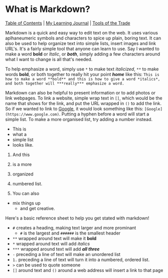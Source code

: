 # What is Markdown?

[Table of Contents](https://penjoe.github.io/learning-journal/table-of-contents) | [My Learning Journal](https://penjoe.github.io/learning-journal/) | [Tools of the Trade](https://penjoe.github.io/learning-journal/coders-computer)

Markdown is a quick and easy way to edit text on the web. It uses various aplhaneumeric symbols and characters to spice up plain, boring text. It can also be used to help organize text into simple lists, insert images and link URL's. It's a fairly simple tool that anyone can learn to use. Say I wanted to make a word **bold** or *Italic*, or ***both***, simply adding a few characters around what I want to change is all that's needed.

To help emphasize a word, simply use `*` to make text *italicized*, `**` to make words **bold**, or both together to really hit your point ***home*** like this:
  `This is how to make a word **bold** and this is how to give a word *italics*, and both together will ***really*** emphasize a word.`
  
Markdown can also be helpful to present information or to add photos or link webpages. To link a website, simple wrap text in `[]`, which would be the name that shows for the link, and put the URL wrapped in `()` to add the link. So if we wanted to link to [Google](https://www.google.com), it would look something like this: `[Google](https://www.google.com)`. Putting a hyphen before a word will start a simple list. To make a more organised list, try adding a number instead.

- This is
- what a
- simple list
- looks like.

1. And this
2. is a more
3. organized
4. numbered list.

1. You can also
  - mix things up
    - and get creative.

Here's a basic reference sheet to help you get stated with markdown!
- `#` creates a heading, making text larger and more prominant
  - `#` is the largest and `######` is the smallest header
- `**` wrapped around text will make it **bold**
- `*` wrapped around text will add *italics*
- `***` wrapped around text will add ***all three***
- `-` preceding a line of text will make an unordered list
- `1.` preceding a line of text will turn it into a numbered, ordered list.
- `>` can be used to quote someone
- `[]` around text and `()` around a web address will insert a link to that page

